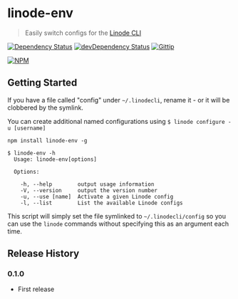 # linode-env
> Easily switch configs for the [Linode CLI](https://github.com/linode/cli)

[![Dependency Status](https://david-dm.org/logankoester/linode-env.png)](https://david-dm.org/logankoester/linode-env)
[![devDependency Status](https://david-dm.org/logankoester/linode-env/dev-status.png)](https://david-dm.org/logankoester/linode-env#info=devDependencies)
[![Gittip](http://img.shields.io/gittip/logankoester.png)](https://www.gittip.com/logankoester/)

[![NPM](https://nodei.co/npm/linode-env.png?downloads=true)](https://nodei.co/npm/linode-env/)

## Getting Started

If you have a file called "config" under `~/.linodecli`, rename it - or it will be clobbered by the symlink.

You can create additional named configurations using `$ linode configure -u [username]`

```shell
npm install linode-env -g
```

```shell
$ linode-env -h
  Usage: linode-env[options]

  Options:

    -h, --help        output usage information
    -V, --version     output the version number
    -u, --use [name]  Activate a given Linode config
    -l, --list        List the available Linode configs
```

This script will simply set the file symlinked to `~/.linodecli/config` so you
can use the `linode` commands without specifying this as an argument each time.

## Release History

### 0.1.0

* First release
